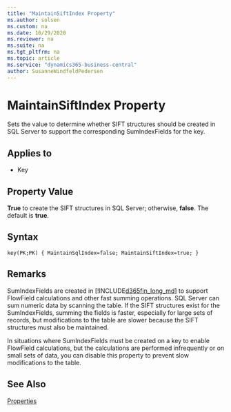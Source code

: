 ```yaml
---
title: "MaintainSiftIndex Property"
ms.author: solsen
ms.custom: na
ms.date: 10/29/2020
ms.reviewer: na
ms.suite: na
ms.tgt_pltfrm: na
ms.topic: article
ms.service: "dynamics365-business-central"
author: SusanneWindfeldPedersen
---
```

[//]: # (START>DO_NOT_EDIT)
[//]: # (IMPORTANT:Do not edit any of the content between here and the END>DO_NOT_EDIT.)
[//]: # (Any modifications should be made in the .xml files in the ModernDev repo.)
# MaintainSiftIndex Property
Sets the value to determine whether SIFT structures should be created in SQL Server to support the corresponding SumIndexFields for the key.

## Applies to
-   Key

[//]: # (IMPORTANT: END>DO_NOT_EDIT)
## Property Value  

**True** to create the SIFT structures in SQL Server; otherwise, **false**. The default is **true**. 

## Syntax

```AL
key(PK;PK) { MaintainSqlIndex=false; MaintainSiftIndex=true; }
``` 
  
## Remarks

SumIndexFields are created in [!INCLUDE[d365fin_long_md](../includes/d365fin_long_md.md)] to support FlowField calculations and other fast summing operations. SQL Server can sum numeric data by scanning the table. If the SIFT structures exist for the SumIndexFields, summing the fields is faster, especially for large sets of records, but modifications to the table are slower because the SIFT structures must also be maintained.  
  
In situations where SumIndexFields must be created on a key to enable FlowField calculations, but the calculations are performed infrequently or on small sets of data, you can disable this property to prevent slow modifications to the table.  
  
## See Also  

[Properties](devenv-properties.md)